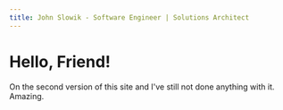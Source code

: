 ```yaml
---
title: John Slowik - Software Engineer | Solutions Architect
---
```


# Hello, Friend!

On the second version of this site and I've still not done anything with it. Amazing.
